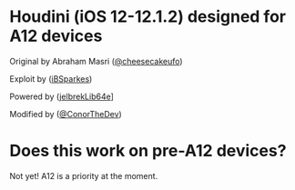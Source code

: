 # Houdini (iOS 12-12.1.2) designed for A12 devices

Original by Abraham Masri ([@cheesecakeufo](https://twitter.com/cheesecakeufo)) 

Exploit by ([iBSparkes](https://twitter.com/ibsparkes))

Powered by ([jelbrekLib64e](https://github.com/xSpiral/jelbreakLib64e)]

Modified by ([@ConorTheDev](https://twitter.com/ConorTheDev))

# Does this work on pre-A12 devices?
Not yet! A12 is a priority at the moment.
